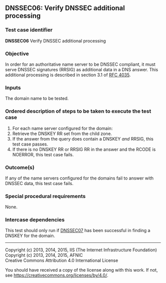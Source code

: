 ## DNSSEC06: Verify DNSSEC additional processing

### Test case identifier
**DNSSEC06** Verify DNSSEC additional processing

### Objective

In order for an authoritative name server to be DNSSEC compliant,
it must serve DNSSEC signatures (RRSIG) as additional data in a DNS answer.
This additional processing is described in section 3.1 of [RFC 4035](
https://tools.ietf.org/html/rfc4035#section-3.1).

### Inputs

The domain name to be tested.

### Ordered description of steps to be taken to execute the test case

1. For each name server configured for the domain:
2. Retrieve the DNSKEY RR set from the child zone.
3. If the answer from the query does contain a DNSKEY _and_ RRSIG, this
   test case passes.
4. If there is no DNSKEY RR or RRSIG RR in the answer and the RCODE is
   NOERROR, this test case fails.

### Outcome(s)

If any of the name servers configured for the domains fail to answer with
DNSSEC data, this test case fails.

### Special procedural requirements

None.

### Intercase dependencies

This test should only run if [DNSSEC07](dnssec07.md) has been successful
in finding a DNSKEY for the domain.

-------

Copyright (c) 2013, 2014, 2015, IIS (The Internet Infrastructure Foundation)  
Copyright (c) 2013, 2014, 2015, AFNIC  
Creative Commons Attribution 4.0 International License

You should have received a copy of the license along with this
work.  If not, see <https://creativecommons.org/licenses/by/4.0/>.
